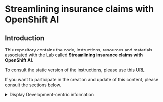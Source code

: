 # Streamlining insurance claims with OpenShift AI

## Introduction

This repository contains the code, instructions, resources and materials associated with the Lab called **Streamlining insurance claims with OpenShift AI**.

To consult the static version of the instructions, please use [this URL](https://rh-aiservices-bu.github.io/insurance-claim-processing/)

If you want to participate in the creation and update of this content, please consult the sections below.

<details>
  <summary>Display Development-centric information</summary>

## General Development Information

### Working with this repo

- `main` branch is the one used for production. That's where the Prod and Test catalog items from [demo.redhat.com](https://demo.redhat.com) point to (instructions, materials used,...).
- `dev` branch is for development. That's where the Dev catalog item points to.
- Branches are made from `dev` (hot fixes could be made from `main` if really needed).
- When ready, PRs should be made to `dev`. Once all features, bug fixes,... are checked in and tested for a new release, another PR will be made from `dev` to `main`.
- Branches must be prefixed with `/feature` (example `feature/new-pipeline-instructions`), `bugfix`, or other meaningful info.
- Add your name/handle in the branch name if needed to avoid confusion.
- If your development relates to an Issue or a Feature Request, add its reference in the branch name.
- Try to stash your changes before submitting a PR.

## How to update the **Instructions**

Useful link: [https://redhat-scholars.github.io/build-course/rhs-build-course/develop.html](https://redhat-scholars.github.io/build-course/rhs-build-course/develop.html)

### Requirements

- Podman or Docker

### Development

- Add/Modify/Delete content in [content/modules/ROOT](content/modules/ROOT).
- Navigation is handled in `nav.adoc`.
- Content pages are in the `pages` folder.
- To build the site, from the root of the repo, run `./content/utilities/lab-build`.
- To serve the site for previewing, from the root of the repo, run `./content/utilities/lab-serve`.
- The site will be visible at [http://localhost:8443/](http://localhost:8443/)
- When finished, you can stop serving the site by running from the root of the repo `./content/utilities/lab-stop`.

## How to update the **Application**

### Requirements

- Python 3.11
- Nodejs > 18
- An existing instance of Hugging Face TGI with a loaded model available at `INFERENCE_SERVER_URL`. This application is based on Mistral-TB Prompt format. You will need to modify this format if you are using a different model.

### Installation

Run `npm install` from the main folder.

If you want to install packages manually:

- In the `frontend` folder, install the node modules with `npm install`.
- In the `backend` folder, create a venv and install packages with the provided Pipfile/Pipfile.lock files.
- In the `backend` folder, create the file `.env` base on the example `.env.example` and enter the configuration for the Inference server.

### Development

From the main folder, launch `npm run dev`. This will launch both backend and frontend.

- Frontend is accessible at `http://localhost:9000`
- Backend is accessible at `http://localhost:5000`, with Swagger API doc at `http://localhost:5000/docs`

```bash
#!/bin/bash

# Script to restart all showroom pods - You must be logged in as a cluster admin to run this script

# Get all namespaces
namespaces=$(oc get namespaces -o jsonpath='{.items[*].metadata.name}' \
    | tr ' ' '\n' \
    | grep '^showroom')

# Loop through each namespace
for namespace in $namespaces; do
    # Check if the deployment "showroom" exists in the namespace
    if oc -n $namespace get deployment showroom &> /dev/null; then
        # If it exists, restart the rollout
        oc -n $namespace rollout restart deployment/showroom
    fi
done
```


</details>
